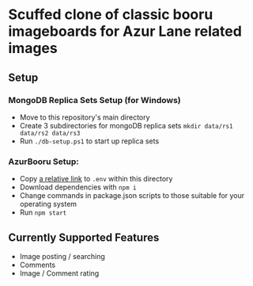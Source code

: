 # Scuffed clone of classic booru imageboards for Azur Lane related images

## Setup
### MongoDB Replica Sets Setup (for Windows)
* Move to this repository's main directory
* Create 3 subdirectories for mongoDB replica sets ```mkdir data/rs1 data/rs2 data/rs3```
* Run ```./db-setup.ps1``` to start up replica sets
### AzurBooru Setup:
* Copy [a relative link](.env.example) to ```.env``` within this directory
* Download dependencies with ```npm i```
* Change commands in package.json scripts to those suitable for your operating system
* Run ```npm start```

## Currently Supported Features
* Image posting / searching
* Comments
* Image / Comment rating
